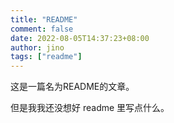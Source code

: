 ```yaml
---
title: "README"
comment: false
date: 2022-08-05T14:37:23+08:00
author: jino
tags: ["readme"]
---
```


这是一篇名为README的文章。

但是我我还没想好 readme 里写点什么。

